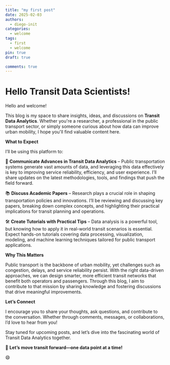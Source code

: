 ```yaml
---
title: "my first post"
date: 2025-02-03
authors:
  - diego-init
categories:
  - welcome
tags:
  - first
  - welcome
pin: true
draft: true

comments: true
---
```


# Hello Transit Data Scientists!

Hello and welcome!

This blog is my space to share insights, ideas, and discussions on __Transit Data Analytics__. Whether you're a researcher, a professional in the public transport sector, or simply someone curious about how data can improve urban mobility, I hope you'll find valuable content here.

__What to Expect__

I’ll be using this platform to:

🚆 __Communicate Advances in Transit Data Analytics__ – Public transportation systems generate vast amounts of data, and leveraging this data effectively is key to improving service reliability, efficiency, and user experience. I’ll share updates on the latest methodologies, tools, and findings that push the field forward.

📚 __Discuss Academic Papers__ – Research plays a crucial role in shaping transportation policies and innovations. I’ll be reviewing and discussing key papers, breaking down complex concepts, and highlighting their practical implications for transit planning and operations.

🛠️ __Create Tutorials with Practical Tips__ – Data analysis is a powerful tool, but knowing how to apply it in real-world transit scenarios is essential. Expect hands-on tutorials covering data processing, visualization, modeling, and machine learning techniques tailored for public transport applications.

__Why This Matters__

Public transport is the backbone of urban mobility, yet challenges such as congestion, delays, and service reliability persist. With the right data-driven approaches, we can design smarter, more efficient transit networks that benefit both operators and passengers. Through this blog, I aim to contribute to that mission by sharing knowledge and fostering discussions that drive meaningful improvements.

__Let’s Connect__

I encourage you to share your thoughts, ask questions, and contribute to the conversation. Whether through comments, messages, or collaborations, I’d love to hear from you!

Stay tuned for upcoming posts, and let’s dive into the fascinating world of Transit Data Analytics together.

🚀 __Let’s move transit forward—one data point at a time!__

:smile: